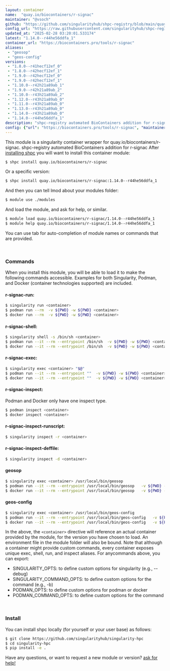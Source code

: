 ```yaml
---
layout: container
name:  "quay.io/biocontainers/r-signac"
maintainer: "@vsoch"
github: "https://github.com/singularityhub/shpc-registry/blob/main/quay.io/biocontainers/r-signac/container.yaml"
config_url: "https://raw.githubusercontent.com/singularityhub/shpc-registry/main/quay.io/biocontainers/r-signac/container.yaml"
updated_at: "2025-02-28 03:20:01.533174"
latest: "1.14.0--r44he56ddfa_1"
container_url: "https://biocontainers.pro/tools/r-signac"
aliases:
 - "geosop"
 - "geos-config"
versions:
 - "1.8.0--r41hecf12ef_0"
 - "1.8.0--r42hecf12ef_1"
 - "1.9.0--r42hecf12ef_0"
 - "1.9.0--r42hecf12ef_1"
 - "1.10.0--r42h21a89ab_1"
 - "1.9.0--r42h21a89ab_2"
 - "1.10.0--r43h21a89ab_2"
 - "1.12.0--r43h21a89ab_0"
 - "1.11.0--r43h21a89ab_0"
 - "1.13.0--r43h21a89ab_0"
 - "1.14.0--r43h21a89ab_0"
 - "1.14.0--r44he56ddfa_1"
description: "shpc-registry automated BioContainers addition for r-signac"
config: {"url": "https://biocontainers.pro/tools/r-signac", "maintainer": "@vsoch", "description": "shpc-registry automated BioContainers addition for r-signac", "latest": {"1.14.0--r44he56ddfa_1": "sha256:8a29fc8ca752c3b6ceb0eab965d0e472f5f739ee5fbd71a056a63e2ecc8d2f85"}, "tags": {"1.8.0--r41hecf12ef_0": "sha256:f212100013aac7cf43778f9fa5d9fc9e2aea39ed90d58919ea99c43f99405fb8", "1.8.0--r42hecf12ef_1": "sha256:0e1afe6c0bae43e4b1064710c97d9be7e282f44ea147e1cd1f9e9ebcaa05ff34", "1.9.0--r42hecf12ef_0": "sha256:86a37b689ab590106f0135fe7a30d69314c248d8133f1adda198c2c96044f149", "1.9.0--r42hecf12ef_1": "sha256:99a1b1520ce3a1d16d8147627b78376a30128d90be867a1b6d3f403fabf32a7f", "1.10.0--r42h21a89ab_1": "sha256:f8a5eb595127633eabdbe4b28e5b82df882fcfc1464b1bd521d7e64f2e47dc14", "1.9.0--r42h21a89ab_2": "sha256:ebd890596eda06fc0bd0171b759d4b228cb2a81f8201c57e99fb935ca59d8b3a", "1.10.0--r43h21a89ab_2": "sha256:9f6a7d17c34cb3a61fb47a15867a493ebdbc5d6195c0df601e566c98ce39c59c", "1.12.0--r43h21a89ab_0": "sha256:f8e4b9d4cf685af41360d34319ebbe4de1761dc9b571f1fa71a3ea252f149101", "1.11.0--r43h21a89ab_0": "sha256:1e488297951b5597cd3503a244780cf5f0f592b1168c6e2d947d2a095a0c1cc0", "1.13.0--r43h21a89ab_0": "sha256:ac8c391221f41a988f1d092c42b2a445851e0b5d8cb9bf8674e92e4c359a0912", "1.14.0--r43h21a89ab_0": "sha256:5bb00a5f5046a2b33eb5a2192f3f60069be76e42a361917595d597215359ce5c", "1.14.0--r44he56ddfa_1": "sha256:8a29fc8ca752c3b6ceb0eab965d0e472f5f739ee5fbd71a056a63e2ecc8d2f85"}, "docker": "quay.io/biocontainers/r-signac", "aliases": {"geosop": "/usr/local/bin/geosop", "geos-config": "/usr/local/bin/geos-config"}}
---
```


This module is a singularity container wrapper for quay.io/biocontainers/r-signac.
shpc-registry automated BioContainers addition for r-signac
After [installing shpc](#install) you will want to install this container module:


```bash
$ shpc install quay.io/biocontainers/r-signac
```

Or a specific version:

```bash
$ shpc install quay.io/biocontainers/r-signac:1.14.0--r44he56ddfa_1
```

And then you can tell lmod about your modules folder:

```bash
$ module use ./modules
```

And load the module, and ask for help, or similar.

```bash
$ module load quay.io/biocontainers/r-signac/1.14.0--r44he56ddfa_1
$ module help quay.io/biocontainers/r-signac/1.14.0--r44he56ddfa_1
```

You can use tab for auto-completion of module names or commands that are provided.

<br>

### Commands

When you install this module, you will be able to load it to make the following commands accessible.
Examples for both Singularity, Podman, and Docker (container technologies supported) are included.

#### r-signac-run:

```bash
$ singularity run <container>
$ podman run --rm  -v ${PWD} -w ${PWD} <container>
$ docker run --rm  -v ${PWD} -w ${PWD} <container>
```

#### r-signac-shell:

```bash
$ singularity shell -s /bin/sh <container>
$ podman run --it --rm --entrypoint /bin/sh  -v ${PWD} -w ${PWD} <container>
$ docker run --it --rm --entrypoint /bin/sh  -v ${PWD} -w ${PWD} <container>
```

#### r-signac-exec:

```bash
$ singularity exec <container> "$@"
$ podman run --it --rm --entrypoint ""  -v ${PWD} -w ${PWD} <container> "$@"
$ docker run --it --rm --entrypoint ""  -v ${PWD} -w ${PWD} <container> "$@"
```

#### r-signac-inspect:

Podman and Docker only have one inspect type.

```bash
$ podman inspect <container>
$ docker inspect <container>
```

#### r-signac-inspect-runscript:

```bash
$ singularity inspect -r <container>
```

#### r-signac-inspect-deffile:

```bash
$ singularity inspect -d <container>
```


#### geosop

```bash
$ singularity exec <container> /usr/local/bin/geosop
$ podman run --it --rm --entrypoint /usr/local/bin/geosop   -v ${PWD} -w ${PWD} <container> -c " $@"
$ docker run --it --rm --entrypoint /usr/local/bin/geosop   -v ${PWD} -w ${PWD} <container> -c " $@"
```


#### geos-config

```bash
$ singularity exec <container> /usr/local/bin/geos-config
$ podman run --it --rm --entrypoint /usr/local/bin/geos-config   -v ${PWD} -w ${PWD} <container> -c " $@"
$ docker run --it --rm --entrypoint /usr/local/bin/geos-config   -v ${PWD} -w ${PWD} <container> -c " $@"
```



In the above, the `<container>` directive will reference an actual container provided
by the module, for the version you have chosen to load. An environment file in the
module folder will also be bound. Note that although a container
might provide custom commands, every container exposes unique exec, shell, run, and
inspect aliases. For anycommands above, you can export:

 - SINGULARITY_OPTS: to define custom options for singularity (e.g., --debug)
 - SINGULARITY_COMMAND_OPTS: to define custom options for the command (e.g., -b)
 - PODMAN_OPTS: to define custom options for podman or docker
 - PODMAN_COMMAND_OPTS: to define custom options for the command

<br>

### Install

You can install shpc locally (for yourself or your user base) as follows:

```bash
$ git clone https://github.com/singularityhub/singularity-hpc
$ cd singularity-hpc
$ pip install -e .
```

Have any questions, or want to request a new module or version? [ask for help!](https://github.com/singularityhub/singularity-hpc/issues)